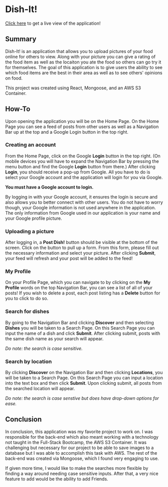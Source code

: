 # Dish-It!
[Click here](https://dish-it-app.herokuapp.com/) to get a live view of the application!

## Summary
Dish-It! is an application that allows you to upload pictures of your food online for others to view. Along with your picture you can give a rating of the food item as well as the locaiton you ate the food so others can go try it for themselves. The goal of this application is to give users the ability to see which food items are the best in their area as well as to see others' opinions on food.

This project was created using React, Mongoose, and an AWS S3 Container.

## How-To
Upon opening the application you will be on the Home Page. On the Home Page you can see a feed of posts from other users as well as a Navigation Bar up at the top and a Google Login button in the top right.

### Creating an account
From the Home Page, click on the Google **Login** button in the top right. (On mobile devices you will have to expand the Navigation Bar by pressing the menu button and find the Google **Login** button from there.) After clicking **Login**, you should receive a pop-up from Google. All you have to do is select your Google account and the application will login for you via Google.

**You must have a Google account to login.**

By logging in with your Google account, it ensures the login is secure and also allows you to better connect with other users. You do not have to worry though, your Google information is not used anywhere in the application. The only information from Google used in our application is your name and your Google profile picture.

### Uploading a picture
After logging in, a **Post Dish!** button should be visible at the bottom of the screen. Click on the button to pull up a form. From this form, please fill out the necessary information and select your picture. After clicking **Submit**, your feed will refresh and your post will be added to the feed!

### My Profile
On your Profile Page, which you can navigate to by clicking on the **My Profile** words on the top Navigation Bar, you can see a list of all of your posts! If you wish to delete a post, each post listing has a **Delete** button for you to click to do so.

### Search for dishes
By going to the Navigation Bar and clicking **Discover** and then selecting **Dishes** you will be taken to a Search Page. On this Search Page you can input the name of a dish and click **Submit**. After clicking submit, posts with the same dish name as your search will appear.

*Do note: the search is case sensitive.*

### Search by location
By clicking **Discover** on the Navigation Bar and then clicking **Locations**, you will be taken to a Search Page. On this Search Page you can input a location into the text box and then click **Submit**. Upon clicking submit, all posts from the searched location will appear.

*Do note: the search is case senstive but does have drop-down options for ease.*

## Conclusion
In conclusion, this application was my favorite project to work on. I was responsible for the back-end which also meant working with a technology not taught in the Full-Stack Bootcamp, the AWS S3 Container. It was challenging but necessary for our project to be able to save images to a database but I was able to accomplish this task with AWS. The rest of the back-end was created via Mongoose, which I found very engaging to use.

If given more time, I would like to make the searches more flexible by finding a way around needing case sensitive inputs. After that, a very nice feature to add would be the ability to add Friends.
